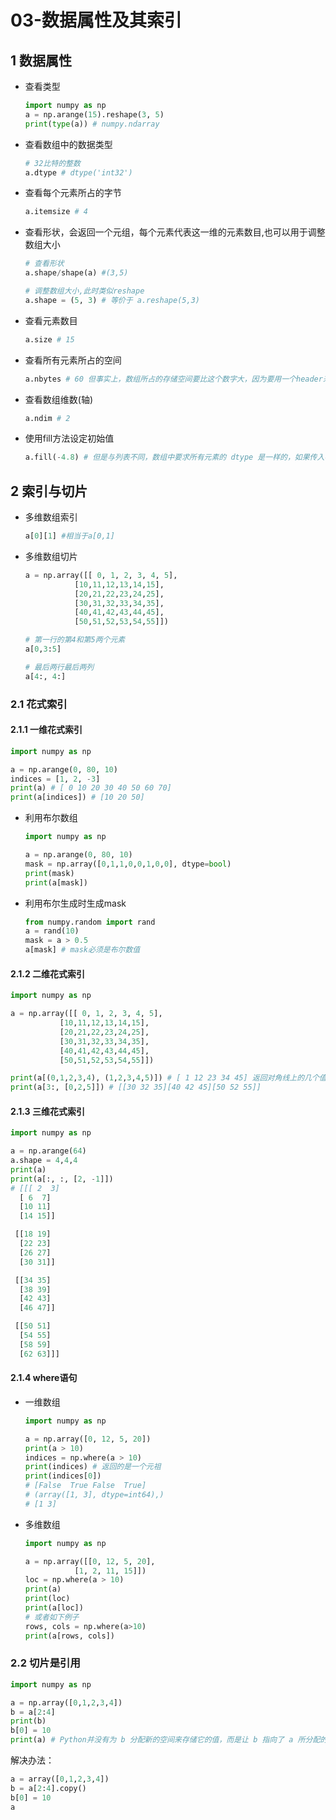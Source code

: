 # 03-数据属性及其索引

## 1 数据属性

- 查看类型

  ```python
  import numpy as np
  a = np.arange(15).reshape(3, 5)
  print(type(a)) # numpy.ndarray
  ```

- 查看数组中的数据类型

  ```python
  # 32比特的整数
  a.dtype # dtype('int32')
  ```

- 查看每个元素所占的字节

  ```python
  a.itemsize # 4
  ```

- 查看形状，会返回一个元组，每个元素代表这一维的元素数目,也可以用于调整数组大小

  ```python
  # 查看形状
  a.shape/shape(a) #(3,5)
  
  # 调整数组大小,此时类似reshape
  a.shape = (5, 3) # 等价于 a.reshape(5,3)
  ```

- 查看元素数目

  ```python
  a.size # 15
  ```

- 查看所有元素所占的空间

  ```python
  a.nbytes # 60 但事实上，数组所占的存储空间要比这个数字大，因为要用一个header来保存shape，dtype这样的信息
  ```

- 查看数组维数(轴)

  ```python
  a.ndim # 2
  ```

- 使用fill方法设定初始值

  ```python
  a.fill(-4.8) # 但是与列表不同，数组中要求所有元素的 dtype 是一样的，如果传入参数的类型与数组类型不一样，需要按照已有的类型进行转换
  ```

## 2 索引与切片

- 多维数组索引

  ```python
  a[0][1] #相当于a[0,1]
  ```

- 多维数组切片

  ```python
  a = np.array([[ 0, 1, 2, 3, 4, 5],
             [10,11,12,13,14,15],
             [20,21,22,23,24,25],
             [30,31,32,33,34,35],
             [40,41,42,43,44,45],
             [50,51,52,53,54,55]])
  
  # 第一行的第4和第5两个元素
  a[0,3:5]
  
  # 最后两行最后两列
  a[4:, 4:]
  ```


### 2.1 花式索引

#### 2.1.1 一维花式索引

```python
import numpy as np

a = np.arange(0, 80, 10)
indices = [1, 2, -3]
print(a) # [ 0 10 20 30 40 50 60 70]
print(a[indices]) # [10 20 50]
```

- 利用布尔数组

  ```python
  import numpy as np
  
  a = np.arange(0, 80, 10)
  mask = np.array([0,1,1,0,0,1,0,0], dtype=bool)
  print(mask)
  print(a[mask])
  ```

- 利用布尔生成时生成mask

  ```python
  from numpy.random import rand
  a = rand(10)
  mask = a > 0.5
  a[mask] # mask必须是布尔数值
  ```

#### 2.1.2 二维花式索引

```python
import numpy as np

a = np.array([[ 0, 1, 2, 3, 4, 5],
           [10,11,12,13,14,15],
           [20,21,22,23,24,25],
           [30,31,32,33,34,35],
           [40,41,42,43,44,45],
           [50,51,52,53,54,55]])

print(a[(0,1,2,3,4), (1,2,3,4,5)]) # [ 1 12 23 34 45] 返回对角线上的几个值
print(a[3:, [0,2,5]]) # [[30 32 35][40 42 45][50 52 55]]
```

#### 2.1.3 三维花式索引

```python
import numpy as np

a = np.arange(64)
a.shape = 4,4,4
print(a)
print(a[:, :, [2, -1]])
# [[[ 2  3]
  [ 6  7]
  [10 11]
  [14 15]]

 [[18 19]
  [22 23]
  [26 27]
  [30 31]]

 [[34 35]
  [38 39]
  [42 43]
  [46 47]]

 [[50 51]
  [54 55]
  [58 59]
  [62 63]]]
```

#### 2.1.4 where语句

- 一维数组

  ```python
  import numpy as np
  
  a = np.array([0, 12, 5, 20])
  print(a > 10)
  indices = np.where(a > 10)
  print(indices) # 返回的是一个元祖
  print(indices[0])
  # [False  True False  True]
  # (array([1, 3], dtype=int64),) 
  # [1 3]
  ```

- 多维数组

  ```python
  import numpy as np
  
  a = np.array([[0, 12, 5, 20],
             [1, 2, 11, 15]])
  loc = np.where(a > 10)
  print(a)
  print(loc)
  print(a[loc])
  # 或者如下例子
  rows, cols = np.where(a>10)
  print(a[rows, cols])
  ```

### 2.2 切片是引用

```python
import numpy as np

a = np.array([0,1,2,3,4])
b = a[2:4]
print(b)
b[0] = 10
print(a) # Python并没有为 b 分配新的空间来存储它的值，而是让 b 指向了 a 所分配的内存空间，因此，改变 b 会改变 a 的值;列表不会发生改变
```

解决办法：

```python
a = array([0,1,2,3,4])
b = a[2:4].copy()
b[0] = 10
a
```

